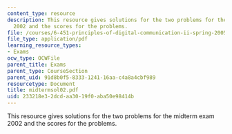 ```yaml
---
content_type: resource
description: This resource gives solutions for the two problems for the midterm exam
  2002 and the scores for the problems.
file: /courses/6-451-principles-of-digital-communication-ii-spring-2005/233218e32dcdaa3019f0aba50e98414b_midtermsol02.pdf
file_type: application/pdf
learning_resource_types:
- Exams
ocw_type: OCWFile
parent_title: Exams
parent_type: CourseSection
parent_uid: 91d8b0f5-8333-1241-16aa-c4a8a4cbf989
resourcetype: Document
title: midtermsol02.pdf
uid: 233218e3-2dcd-aa30-19f0-aba50e98414b
---
```

This resource gives solutions for the two problems for the midterm exam 2002 and the scores for the problems.

